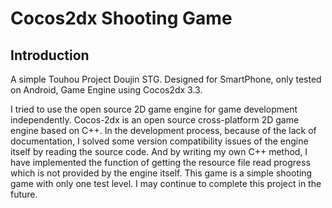 # Cocos2dx Shooting Game 

## Introduction
A simple Touhou Project Doujin STG.
Designed for SmartPhone, only tested on Android, Game Engine using Cocos2dx 3.3.

I tried to use the open source 2D game engine for game development independently.
Cocos-2dx is an open source cross-platform 2D game engine based on C++. In the development process, because of the lack of documentation, I solved some version compatibility issues of the engine itself by reading the source code. And by writing my own C++ method, I have implemented the function of getting the resource file read progress which is not provided by the engine itself.
This game is a simple shooting game with only one test level. I may continue to complete this project in the future.
